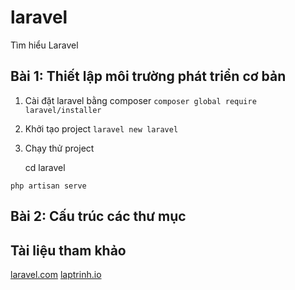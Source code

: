 # laravel
Tìm hiểu Laravel

## Bài 1: Thiết lập môi trường phát triển cơ bản

1. Cài đặt laravel bằng composer
`composer global require laravel/installer`

2. Khởi tạo project
`laravel new laravel`

3. Chạy thử project

    cd laravel

```
php artisan serve
```

## Bài 2: Cấu trúc các thư mục

## Tài liệu tham khảo
[laravel.com](https://laravel.com/docs/)
[laptrinh.io](https://laptrinh.io/videos/thiet-lap-moi-truong-phat-trien-co-ban-WqFwveGxaK4)